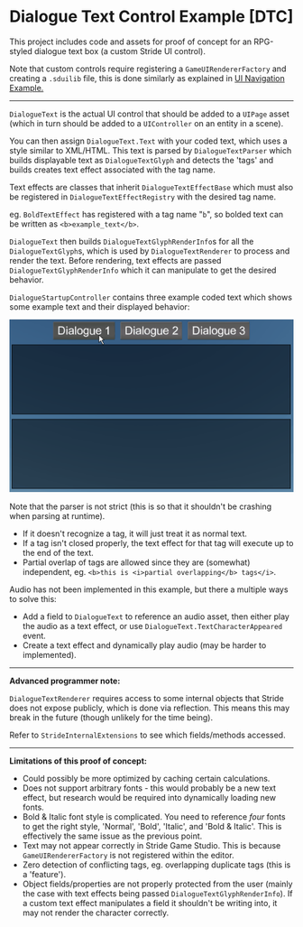 ﻿# Dialogue Text Control Example [DTC]

This project includes code and assets for proof of concept for an RPG-styled dialogue text box (a custom Stride UI control).

Note that custom controls require registering a `GameUIRendererFactory` and creating a `.sduilib` file, this is done similarly as explained in [UI Navigation Example.](../UINavigationExample)

---
`DialogueText` is the actual UI control that should be added to a `UIPage` asset (which in turn should be added to a `UIController` on an entity in a scene).

You can then assign `DialogueText.Text` with your coded text, which uses a style similar to XML/HTML.
This text is parsed by `DialogueTextParser` which builds displayable text as `DialogueTextGlyph` and detects the 'tags' and builds creates text effect associated with the tag name.

Text effects are classes that inherit `DialogueTextEffectBase` which must also be registered in `DialogueTextEffectRegistry` with the desired tag name.

eg. `BoldTextEffect` has registered with a tag name "`b`", so bolded text can be written as `<b>example_text</b>`.

`DialogueText` then builds `DialogueTextGlyphRenderInfo`s for all the `DialogueTextGlyph`s, which is used by `DialogueTextRenderer` to process and render the text.
Before rendering, text effects are passed `DialogueTextGlyphRenderInfo` which it can manipulate to get the desired behavior.


`DialogueStartupController` contains three example coded text which shows some example text and their displayed behavior:

![Example Dialogue](images/dialogue1.gif)


Note that the parser is not strict (this is so that it shouldn't be crashing when parsing at runtime).

* If it doesn't recognize a tag, it will just treat it as normal text.
* If a tag isn't closed properly, the text effect for that tag will execute up to the end of the text.
* Partial overlap of tags are allowed since they are (somewhat) independent, eg. `<b>this is <i>partial overlapping</b> tags</i>`.

Audio has not been implemented in this example, but there a multiple ways to solve this:

* Add a field to `DialogueText` to reference an audio asset, then either play the audio as a text effect, or use `DialogueText.TextCharacterAppeared` event.
* Create a text effect and dynamically play audio (may be harder to implemented).

---
**Advanced programmer note:**

`DialogueTextRenderer` requires access to some internal objects that Stride does not expose publicly, which is done via reflection. This means this may break in the future (though unlikely for the time being).

Refer to `StrideInternalExtensions` to see which fields/methods accessed.

---
**Limitations of this proof of concept:**

* Could possibly be more optimized by caching certain calculations.
* Does not support arbitrary fonts - this would probably be a new text effect, but research would be required into dynamically loading new fonts.
* Bold & Italic font style is complicated. You need to reference *four* fonts to get the right style, 'Normal', 'Bold', 'Italic', and 'Bold & Italic'. This is effectively the same issue as the previous point.
* Text may not appear correctly in Stride Game Studio. This is because `GameUIRendererFactory` is not registered within the editor.
* Zero detection of conflicting tags, eg. overlapping duplicate tags (this is a 'feature').
* Object fields/properties are not properly protected from the user (mainly the case with text effects being passed `DialogueTextGlyphRenderInfo`). If a custom text effect manipulates a field it shouldn't be writing into, it may not render the character correctly.
